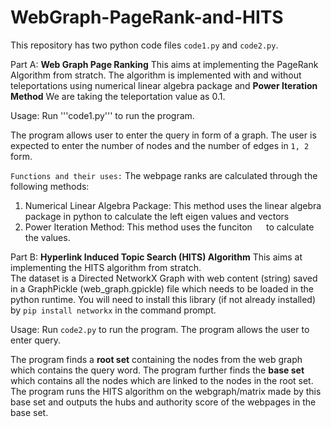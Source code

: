 # WebGraph-PageRank-and-HITS

This repository has two python code files ``` code1.py ``` and ``` code2.py ```.

Part A: **Web Graph Page Ranking**
This aims at implementing the PageRank Algorithm from stratch. 
The algorithm is implemented with and without teleportations using numerical linear algebra package and **Power Iteration Method**
We are taking the teleportation value as 0.1.

Usage: 
Run '''code1.py''' to run the program. 

The program allows user to enter the query in form of a graph. The user is expected to enter the number of nodes and the number of edges in ```1, 2``` form.

```Functions and their uses:```
The webpage ranks are calculated through the following methods:
1. Numerical Linear Algebra Package: This method uses the linear algebra package in python to calculate the left eigen values and vectors
2. Power Iteration Method: This method uses the funciton ```  ``` to calculate the values.


Part B: **Hyperlink Induced Topic Search (HITS) Algorithm**
This aims at implementing the HITS algorithm from stratch.  
The dataset is a Directed NetworkX Graph with web content (string) saved in a GraphPickle (web_graph.gpickle) file which needs to be loaded in the python runtime. You will need to install this library (if not already installed) by ```pip install networkx``` in the command prompt.

Usage:
Run ```code2.py``` to run the program.  The program allows the user to enter query.

The program finds a **root set** containing the nodes from the web graph which contains the query word. The program further finds the **base set** which contains all the nodes which are linked to the nodes in the root set.
The program runs the HITS algorithm on the webgraph/matrix made by this base set and outputs the hubs and authority score of the webpages in the base set.



